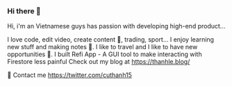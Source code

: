 ### Hi there 👋

<!--
**letanprox/letanprox** is a ✨ _special_ ✨ repository because its `README.md` (this file) appears on your GitHub profile.

Here are some ideas to get you started:

- 🔭 I’m currently working on ...
- 🌱 I’m currently learning ...
- 👯 I’m looking to collaborate on ...
- 🤔 I’m looking for help with ...
- 💬 Ask me about ...
- 📫 How to reach me: ...
- 😄 Pronouns: ...
- ⚡ Fun fact: ...
-->

Hi, i'm an Vietnamese guys has passion with developing high-end product...

I love code, edit video, create content :cop:, trading, sport...
I enjoy learning new stuff and making notes 📄.
I like to travel and I like to have new opportunities 🛫.
I built Refi App - A GUI tool to make interacting with Firestore less painful
Check out my blog at https://thanhle.blog/

📧 Contact me
https://twitter.com/cuthanh15
